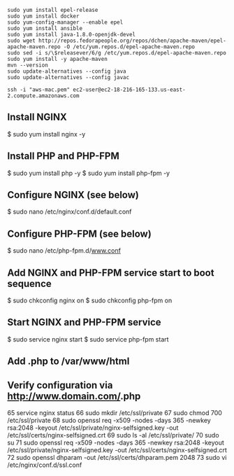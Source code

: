 ```
sudo yum install epel-release
sudo yum install docker
sudo yum-config-manager --enable epel
sudo yum install ansible
sudo yum install java-1.8.0-openjdk-devel
sudo wget http://repos.fedorapeople.org/repos/dchen/apache-maven/epel-apache-maven.repo -O /etc/yum.repos.d/epel-apache-maven.repo
sudo sed -i s/\$releasever/6/g /etc/yum.repos.d/epel-apache-maven.repo
sudo yum install -y apache-maven
mvn --version
sudo update-alternatives --config java
sudo update-alternatives --config javac
```

```
ssh -i "aws-mac.pem" ec2-user@ec2-18-216-165-133.us-east-2.compute.amazonaws.com
```
## Install NGINX
$ sudo yum install nginx -y

## Install PHP and PHP-FPM
$ sudo yum install php -y
$ sudo yum install php-fpm -y

## Configure NGINX (see below)
$ sudo nano /etc/nginx/conf.d/default.conf

## Configure PHP-FPM (see below)
$ sudo nano /etc/php-fpm.d/www.conf

## Add NGINX and PHP-FPM service start to boot sequence
$ sudo chkconfig nginx on
$ sudo chkconfig php-fpm on

## Start NGINX and PHP-FPM service
$ sudo service nginx start
$ sudo service php-fpm start

## Add <file>.php to /var/www/html
## Verify configuration via http://www.domain.com/<file>.php
  
   65  service nginx status
   66  sudo mkdir /etc/ssl/private
   67  sudo chmod 700 /etc/ssl/private
   68  sudo openssl req -x509 -nodes -days 365 -newkey rsa:2048 -keyout /etc/ssl/private/nginx-selfsigned.key -out /etc/ssl/certs/nginx-selfsigned.crt
   69  sudo ls -al /etc/ssl/private/
   70  sudo su
   71  sudo openssl req -x509 -nodes -days 365 -newkey rsa:2048 -keyout /etc/ssl/private/nginx-selfsigned.key -out /etc/ssl/certs/nginx-selfsigned.crt
   72  sudo openssl dhparam -out /etc/ssl/certs/dhparam.pem 2048
   73  sudo vi /etc/nginx/conf.d/ssl.conf
   
   
